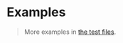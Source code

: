 # Examples

> More examples in [the test files](https://github.com/iterable-iterator/select/tree/main/test/src).
